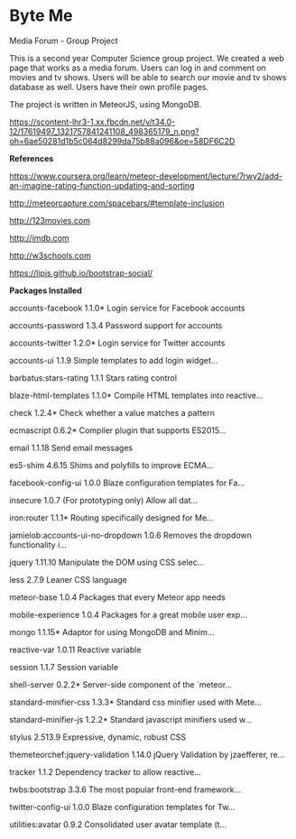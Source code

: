 # Byte Me
Media Forum - Group Project


This is a second year Computer Science group project. We created a web page that works as a media forum. Users can log in and comment on movies and tv shows.
Users will be able to search our movie and tv shows database as well. Users have their own profile pages.

The project is written in MeteorJS, using MongoDB.

https://scontent-lhr3-1.xx.fbcdn.net/v/t34.0-12/17619497_1321757841241108_498365179_n.png?oh=6ae50281d1b5c064d8299da75b88a096&oe=58DF6C2D


**References**

https://www.coursera.org/learn/meteor-development/lecture/7rwy2/add-an-imagine-rating-function-updating-and-sorting

http://meteorcapture.com/spacebars/#template-inclusion

http://123movies.com

http://imdb.com

http://w3schools.com

https://lipis.github.io/bootstrap-social/

**Packages Installed**

accounts-facebook                 1.1.0* Login service for Facebook accounts

accounts-password                 1.3.4  Password support for accounts

accounts-twitter                  1.2.0* Login service for Twitter accounts

accounts-ui                       1.1.9  Simple templates to add login widget...

barbatus:stars-rating             1.1.1  Stars rating control

blaze-html-templates              1.1.0* Compile HTML templates into reactive...

check                             1.2.4* Check whether a value matches a pattern

ecmascript                        0.6.2* Compiler plugin that supports ES2015...

email                             1.1.18  Send email messages

es5-shim                          4.6.15  Shims and polyfills to improve ECMA...

facebook-config-ui                1.0.0  Blaze configuration templates for Fa...

insecure                          1.0.7  (For prototyping only) Allow all dat...

iron:router                       1.1.1* Routing specifically designed for Me...

jamielob:accounts-ui-no-dropdown  1.0.6  Removes the dropdown functionality i...

jquery                            1.11.10  Manipulate the DOM using CSS selec...

less                              2.7.9  Leaner CSS language

meteor-base                       1.0.4  Packages that every Meteor app needs

mobile-experience                 1.0.4  Packages for a great mobile user exp...

mongo                             1.1.15* Adaptor for using MongoDB and Minim...

reactive-var                      1.0.11  Reactive variable

session                           1.1.7  Session variable

shell-server                      0.2.2* Server-side component of the `meteor...

standard-minifier-css             1.3.3* Standard css minifier used with Mete...

standard-minifier-js              1.2.2* Standard javascript minifiers used w...

stylus                            2.513.9  Expressive, dynamic, robust CSS

themeteorchef:jquery-validation   1.14.0  jQuery Validation by jzaefferer, re...

tracker                           1.1.2  Dependency tracker to allow reactive...

twbs:bootstrap                    3.3.6  The most popular front-end framework...

twitter-config-ui                 1.0.0  Blaze configuration templates for Tw...

utilities:avatar                  0.9.2  Consolidated user avatar template (t...
